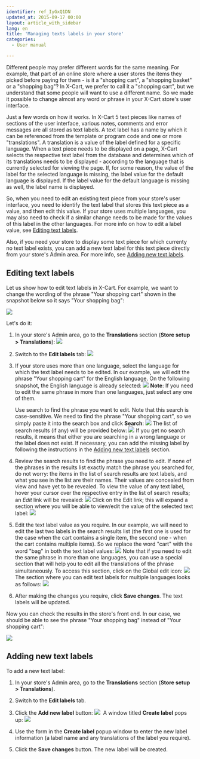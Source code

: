 ```yaml
---
identifier: ref_IyGxQ1DN
updated_at: 2015-09-17 00:00
layout: article_with_sidebar
lang: en
title: 'Managing texts labels in your store'
categories:
  - User manual

---
```


Different people may prefer different words for the same meaning. For example, that part of an online store where a user stores the items they picked before paying for them - is it a "shopping cart", a "shopping basket" or a "shopping bag"? In X-Cart, we prefer to call it a "shopping cart", but we understand that some people will want to use a different name. So we made it possible to change almost any word or phrase in your X-Cart store's user interface.

Just a few words on how it works. In X-Cart 5 text pieces like names of sections of the user interface, various notes, comments and error messages are all stored as text labels. A text label has a name by which it can be referenced from the template or program code and one or more "translations". A translation is a value of the label defined for a specific language. When a text piece needs to be displayed on a page, X-Cart selects the respective text label from the database and determines which of its translations needs to be displayed - according to the language that is currently selected for viewing the page. If, for some reason, the value of the label for the selected language is missing, the label value for the default language is displayed. If the label value for the default language is missing as well, the label name is displayed.

So, when you need to edit an existing text piece from your store's user interface, you need to identify the text label that stores this text piece as a value, and then edit this value. If your store uses multiple languages, you may also need to check if a similar change needs to be made for the values of this label in the other languages. For more info on how to edit a label value, see [Editing text labels](#editing-text-labels).

Also, if you need your store to display some text piece for which currenty no text label exists, you can add a new text label for this text piece directly from your store's Admin area. For more info, see [Adding new text labels](#adding-new-text-labels).

## Editing text labels

Let us show how to edit text labels in X-Cart. For example, we want to change the wording of the phrase "Your shopping cart" shown in the snapshot below so it says "Your shopping bag":

![]({{site.baseurl}}/attachments/6389836/7602756.png?effects=drop-shadow)

Let's do it:

1.  In your store's Admin area, go to the **Translations** section (**Store setup > Translations**):
    ![]({{site.baseurl}}/attachments/6389836/8716739.png?effects=drop-shadow)
2.  Switch to the **Edit labels** tab:
    ![]({{site.baseurl}}/attachments/6389836/8716740.png?effects=drop-shadow)
3.  If your store uses more than one language, select the language for which the text label needs to be edited. In our example, we will edit the phrase "Your shopping cart" for the English language. On the following snapshot, the English language is already selected:
    ![]({{site.baseurl}}/attachments/6389836/8716741.png?effects=drop-shadow)
    **Note**: If you need to edit the same phrase in more than one languages, just select any one of them.

    Use search to find the phrase you want to edit. Note that this search is case-sensitive. We need to find the phrase "Your shopping cart", so we simply paste it into the search box and click **Search**:
    ![]({{site.baseurl}}/attachments/6389836/8716742.png?effects=drop-shadow)
    The list of search results (if any) will be provided below:
    ![]({{site.baseurl}}/attachments/6389836/8716743.png?effects=drop-shadow)
    If you get no search results, it means that either you are searching in a wrong language or the label does not exist. If necessary, you can add the missing label by following the instructions in the [Adding new text labels](#adding-new-text-labels) section.

4.  Review the search results to find the phrase you need to edit. If none of the phrases in the results list exactly match the phrase you searched for, do not worry: the items in the list of search results are text labels, and what you see in the list are their names. Their values are concealed from view and have yet to be revealed. To view the value of any text label, hover your cursor over the respective entry in the list of search results; an _Edit_ link will be revealed:
    ![]({{site.baseurl}}/attachments/6389836/8716744.png?effects=drop-shadow)
    Click on the Edit link; this will expand a section where you will be able to view/edit the value of the selected text label:
    ![]({{site.baseurl}}/attachments/6389836/8716745.png?effects=drop-shadow)
5.  Edit the text label value as you require. In our example, we will need to edit the last two labels in the search results list (the first one is used for the case when the cart contains a single item, the second one - when the cart contains multiple items). So we replace the word "cart" with the word "bag" in both the text label values:
    ![]({{site.baseurl}}/attachments/6389836/8716746.png?effects=drop-shadow)
    Note that if you need to edit the same phrase in more than one languages, you can use a special section that will help you to edit all the translations of the phrase simultaneously. To access this section, click on the Global edit icon:
    ![]({{site.baseurl}}/attachments/6389836/8716747.png?effects=drop-shadow)
    The section where you can edit text labels for multiple languages looks as follows:
    ![]({{site.baseurl}}/attachments/6389836/8716748.png?effects=drop-shadow)

6.  After making the changes you require, click **Save changes**.
    The text labels will be updated. 

Now you can check the results in the store's front end. In our case, we should be able to see the phrase "Your shopping bag" instead of "Your shopping cart":

![]({{site.baseurl}}/attachments/6389836/7602764.png?effects=drop-shadow)

## Adding new text labels

To add a new text label:

1.  In your store's Admin area, go to the **Translations** section (**Store setup > Translations**).
2.  Switch to the **Edit labels** tab.
3.  Click the **Add new label** button:
    ![]({{site.baseurl}}/attachments/6389836/8719095.png?effects=drop-shadow)
     A window titled **Create label** pops up:
    ![]({{site.baseurl}}/attachments/6389836/8719096.png?effects=drop-shadow)
4.  Use the form in the **Create label** popup window to enter the new label information (a label name and any translations of the label you require).

5.  Click the **Save changes** button. The new label will be created.
